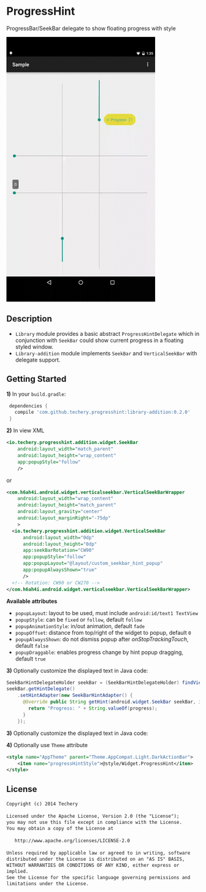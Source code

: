 # ProgressHint
ProgressBar/SeekBar delegate to show floating progress with style

![Demo](assets/progresshint-demo.gif)

## Description
+ ``Library`` module provides a basic abstract ``ProgressHintDelegate`` which in conjunction with ``SeekBar``
 could show current progress in a floating styled window.
+ ``Library-addition`` module implements ``SeekBar`` and ``VerticalSeekBar`` with delegate support.

## Getting Started
**1)** In your `build.gradle`:

```gradle
 dependencies {
   compile 'com.github.techery.progresshint:library-addition:0.2.0'
 }
```

**2)** In view XML

```xml
<io.techery.progresshint.addition.widget.SeekBar
    android:layout_width="match_parent"
    android:layout_height="wrap_content"
    app:popupStyle="follow"
    />
```

or

```xml
<com.h6ah4i.android.widget.verticalseekbar.VerticalSeekBarWrapper
    android:layout_width="wrap_content"
    android:layout_height="match_parent"
    android:layout_gravity="center"
    android:layout_marginRight="-75dp"
    >
  <io.techery.progresshint.addition.widget.VerticalSeekBar
      android:layout_width="0dp"
      android:layout_height="0dp"
      app:seekBarRotation="CW90"
      app:popupStyle="follow"
      app:popupLayout="@layout/custom_seekbar_hint_popup"
      app:popupAlwaysShown="true"
      />
  <!-- Rotation: CW90 or CW270 -->
</com.h6ah4i.android.widget.verticalseekbar.VerticalSeekBarWrapper>
```

__Available attributes__

+ ``popupLayout``: layout to be used, must include ``android:id/text1 TextView``
+ ``popupStyle``: can be ``fixed`` or ``follow``, default `follow`
+ ``popupAnimationStyle``: in/out animation, default `fade`
+ ``popupOffset``: distance from top/right of the widget to popup, default `0`
+ ``popupAlwaysShown``: do not dismiss popup after _onStopTrackingTouch_, default `false`
+ ``popupDraggable``: enables progress change by hint popup dragging, default `true`

**3)** Optionally customize the displayed text in Java code:

```java
SeekBarHintDelegateHolder seekBar = (SeekBarHintDelegateHolder) findViewById(R.id.seekBar);
seekBar.getHintDelegate()
    .setHintAdapter(new SeekBarHintAdapter() {
      @Override public String getHint(android.widget.SeekBar seekBar, int progress) {
        return "Progress: " + String.valueOf(progress);
      }
    });
```

**3)** Optionally customize the displayed text in Java code:

**4)** Optionally use `Theme` attribute

```xml
<style name="AppTheme" parent="Theme.AppCompat.Light.DarkActionBar">
    <item name="progressHintStyle">@style/Widget.ProgressHint</item>
</style>
```

## License

    Copyright (c) 2014 Techery

    Licensed under the Apache License, Version 2.0 (the "License");
    you may not use this file except in compliance with the License.
    You may obtain a copy of the License at

       http://www.apache.org/licenses/LICENSE-2.0

    Unless required by applicable law or agreed to in writing, software
    distributed under the License is distributed on an "AS IS" BASIS,
    WITHOUT WARRANTIES OR CONDITIONS OF ANY KIND, either express or implied.
    See the License for the specific language governing permissions and
    limitations under the License.
